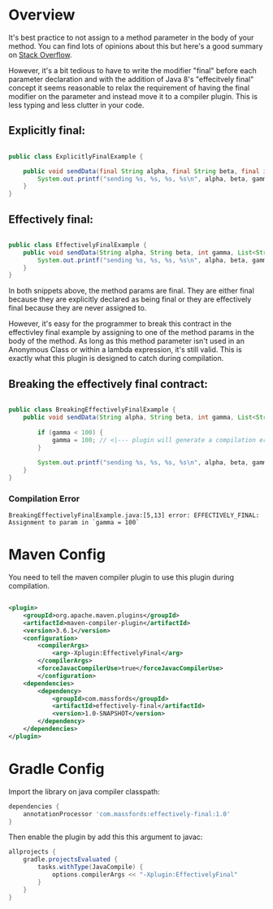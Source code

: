 # Overview

It's best practice to not assign to a method parameter in the body of your method. You can find lots of opinions about
this but here's a good summary on [Stack Overflow](https://stackoverflow.com/questions/500508/why-should-i-use-the-keyword-final-on-a-method-parameter-in-java).

However, it's a bit tedious to have to write the modifier "final" before each parameter declaration and with the
addition of Java 8's "effecitvely final" concept it seems reasonable to relax the requirement of having the final
modifier on the parameter and instead move it to a compiler plugin. This is less typing and less clutter in your code.

## Explicitly final:

```java

public class ExplicitlyFinalExample {

    public void sendData(final String alpha, final String beta, final int gamma, final List<String> omega) {
        System.out.printf("sending %s, %s, %s, %s\n", alpha, beta, gamma, omega);
    }
}
```

## Effectively final:

```java

public class EffectivelyFinalExample {
    public void sendData(String alpha, String beta, int gamma, List<String> omega) {
        System.out.printf("sending %s, %s, %s, %s\n", alpha, beta, gamma, omega);
    }
}
```

In both snippets above, the method params are final. They are either final because they are explicitly declared
as being final or they are effectively final because they are never assigned to.

However, it's easy for the programmer to break this contract in the effectivley final example by assigning to one of
the method params in the body of the method. As long as this method parameter isn't used in an Anonymous Class or within
a lambda expression, it's still valid. This is exactly what this plugin is designed to catch during compilation.

## Breaking the effectively final contract:

```java

public class BreakingEffectivelyFinalExample {
    public void sendData(String alpha, String beta, int gamma, List<String> omega) {
    
        if (gamma < 100) {
            gamma = 100; // <|--- plugin will generate a compilation error on this line
        }
    
        System.out.printf("sending %s, %s, %s, %s\n", alpha, beta, gamma, omega);
    }
}
```

### Compilation Error

```
BreakingEffectivelyFinalExample.java:[5,13] error: EFFECTIVELY_FINAL: Assignment to param in `gamma = 100`
```

# Maven Config

You need to tell the maven compiler plugin to use this plugin during compilation. 

```xml

<plugin>
    <groupId>org.apache.maven.plugins</groupId>
    <artifactId>maven-compiler-plugin</artifactId>
    <version>3.6.1</version>
    <configuration>
        <compilerArgs>
            <arg>-Xplugin:EffectivelyFinal</arg>
        </compilerArgs>
        <forceJavacCompilerUse>true</forceJavacCompilerUse>                
        </configuration>
    <dependencies>
        <dependency>
            <groupId>com.massfords</groupId>
            <artifactId>effectively-final</artifactId>
            <version>1.0-SNAPSHOT</version>
        </dependency>
    </dependencies>
</plugin>

```

# Gradle Config

Import the library on java compiler classpath:

```groovy
dependencies {
    annotationProcessor 'com.massfords:effectively-final:1.0'
}
```

Then enable the plugin by add this this argument to javac:

```groovy
allprojects {
    gradle.projectsEvaluated {
        tasks.withType(JavaCompile) {
            options.compilerArgs << "-Xplugin:EffectivelyFinal"
        }
    }
}
```

